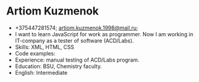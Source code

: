 # Artiom Kuzmenok
* +375447281574; artiom.kuzmenok.1998@mail.ru; 
* I want to learn JavaScript for work as programmer. Now I am working in IT-company as a tester of software (ACD/Labs). 
* Skills: XML, HTML, CSS
* Code examples: 
* Experience: manual testing of ACD/Labs program.
* Education: BSU, Chemistry faculty.
* English: Intermediate
